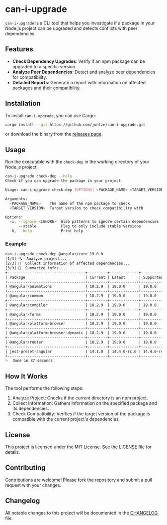 # can-i-upgrade

`can-i-upgrade` is a CLI tool that helps you investigate if a package in your Node.js project can be upgraded and detects conflicts with peer dependencies.

## Features

- **Check Dependency Upgrades**: Verify if an npm package can be upgraded to a specific version.
- **Analyze Peer Dependencies**: Detect and analyze peer dependencies for compatibility.
- **Detailed Reports**: Generate a report with information on affected packages and their compatibility.

## Installation

To install `can-i-upgrade`, you can use Cargo:

```sh
cargo install --git https://github.com/jontze/can-i-upgrade.git
```

or download the binary from the [releases page](https://github.com/jontze/can-i-upgrade/releases).

## Usage

Run the executable with the `check-dep` in the working directory of your Node.js project.

```sh
can-i-upgrade check-dep --help
Check if you can upgrade the package in your project

Usage: can-i-upgrade check-dep [OPTIONS] <PACKAGE_NAME> <TARGET_VERSION>

Arguments:
  <PACKAGE_NAME>    The name of the npm package to check
  <TARGET_VERSION>  Target Version to check compatibility with

Options:
  -i, --ignore <IGNORE>  Glob patterns to ignore certain dependencies
      --stable           Flag to only include stable versions
  -h, --help             Print help
```

### Example

```sh
can-i-upgrade check-dep @angular/core 19.0.0
[1/3] 🔍  Analyze project...
[2/3] 🚚  Collect information of affected dependencies...
[3/3] 📃  Summarize infos...
+-----------------------------------+---------+-------------+-----------------+-----------+
| Package                           | Current | Latest      | Supported Range | Supported |
+-----------------------------------+---------+-------------+-----------------+-----------+
| @angular/animations               | 18.2.9  | 19.0.0      | 19.0.0          | ✅        |
+-----------------------------------+---------+-------------+-----------------+-----------+
| @angular/common                   | 18.2.9  | 19.0.0      | 19.0.0          | ✅        |
+-----------------------------------+---------+-------------+-----------------+-----------+
| @angular/compiler                 | 18.2.9  | 19.0.0      | 19.0.0          | ✅        |
+-----------------------------------+---------+-------------+-----------------+-----------+
| @angular/forms                    | 18.2.9  | 19.0.0      | 19.0.0          | ✅        |
+-----------------------------------+---------+-------------+-----------------+-----------+
| @angular/platform-browser         | 18.2.9  | 19.0.0      | 19.0.0          | ✅        |
+-----------------------------------+---------+-------------+-----------------+-----------+
| @angular/platform-browser-dynamic | 18.2.9  | 19.0.0      | 19.0.0          | ✅        |
+-----------------------------------+---------+-------------+-----------------+-----------+
| @angular/router                   | 18.2.9  | 19.0.0      | 19.0.0          | ✅        |
+-----------------------------------+---------+-------------+-----------------+-----------+
| jest-preset-angular               | 14.1.0  | 14.4.0-rc.0 | 14.4.0-rc.0     | ✅        |
+-----------------------------------+---------+-------------+-----------------+-----------+
✨  Done in 87 seconds

```

## How It Works

The tool performs the following steps:

1. Analyze Project: Checks if the current directory is an npm project.
2. Collect Information: Gathers information on the specified package and its dependencies.
3. Check Compatibility: Verifies if the target version of the package is compatible with the current project's dependencies.

## License

This project is licensed under the MIT License. See the [LICENSE](./LICENSE) file for details.

## Contributing

Contributions are welcome! Please fork the repository and submit a pull request with your changes.

## Changelog

All notable changes to this project will be documented in the [CHANGELOG](CHANGELOG.md) file.
